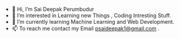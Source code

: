 - 👋 Hi, I’m Sai Deepak Perumbudur
- 👀 I’m interested in Learning new Things , Coding Intresting Stuff. 
- 🌱 I’m currently learning Machine Learning and Web Development.
- 📫 To reach me contact my Email psaideepak1@gmail.com .

<!---
Sai-Deepak-1/Sai-Deepak-1 is a ✨ special ✨ repository because its `README.md` (this file) appears on your GitHub profile.
You can click the Preview link to take a look at your changes.
--->
